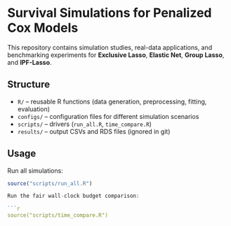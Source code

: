 # Survival Simulations for Penalized Cox Models

This repository contains simulation studies, real-data applications, 
and benchmarking experiments for **Exclusive Lasso**, **Elastic Net**, 
**Group Lasso**, and **IPF-Lasso**.

## Structure

- `R/` – reusable R functions (data generation, preprocessing, fitting, evaluation)
- `configs/` – configuration files for different simulation scenarios
- `scripts/` – drivers (`run_all.R`, `time_compare.R`)
- `results/` – output CSVs and RDS files (ignored in git)

## Usage

Run all simulations:

```r
source("scripts/run_all.R")

Run the fair wall-clock budget comparison:

```r
source("scripts/time_compare.R")
